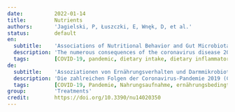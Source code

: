 ```yaml
---
date:          2022-01-14
title:         Nutrients
authors:       'Jagielski, P, Łuszczki, E, Wnęk, D, et al.'
status:        default
en:
  subtitle:    'Associations of Nutritional Behavior and Gut Microbiota with the Risk of COVID-19 in Healthy Young Adults in Poland'
  description: 'The numerous consequences of the coronavirus disease 2019 (COVID-19) pandemic in healthy young people and the lack of clarity as to the long-term disease outcomes have spurred the search for risk factors for SARS-CoV-2 infection. We aimed to evaluate the associations of nutritional behaviors, gut microbiota, and physical activity with the risk of COVID-19 in healthy young nonobese people. Data on body composition, anthropometric measurements, physical activity, dietary intake, and gut microbiota were obtained from 95 adults (mean age, 34.66 ± 5.76 years). A balanced diet rich in vegetables and fruit, including nuts, wholegrain cereal products, and legumes, covers the need for vitamins and minerals. Such a diet can be an effective measure to reduce the risk of COVID-19 in nonobese healthy physically active young people with normal immune function. People with balanced diet and an average daily consumption of >500 g of vegetables and fruit and >10 g of nuts had an 86% lower risk of COVID-19 compared with those whose diet was not balanced and who consumed lower amounts of these products. It is well documented that proper nutrition, physical activity, and maintenance of normal weight facilitate good health by ensuring optimal immune function. The beneficial effects of these interventions should be strongly emphasized during the COVID-19 pandemic. '
  tags:        [COVID-19, pandemic, dietary intake, dietary inflammatory index, gut microbiota, nutrition, physical activity]
de:
  subtitle:    'Assoziationen von Ernährungsverhalten und Darmmikrobiota mit dem Risiko von COVID-19 bei gesunden jungen Erwachsenen in Polen'
  description: 'Die zahlreichen Folgen der Coronavirus-Pandemie 2019 (COVID-19) bei gesunden jungen Menschen und die Unklarheit über die langfristigen Krankheitsfolgen haben die Suche nach Risikofaktoren für eine SARS-CoV-2-Infektion vorangetrieben. Unser Ziel war es, die Zusammenhänge zwischen Ernährungsverhalten, Darmmikrobiota und körperlicher Aktivität und dem Risiko einer COVID-19-Infektion bei gesunden jungen, nicht adipösen Menschen zu untersuchen. Von 95 Erwachsenen (Durchschnittsalter 34,66 ± 5,76 Jahre) wurden Daten über die Körperzusammensetzung, anthropometrische Messungen, körperliche Aktivität, Nahrungsaufnahme und Darmmikrobiota erhoben. Eine ausgewogene Ernährung, die reich an Gemüse und Obst, einschließlich Nüssen, Vollkorngetreideprodukten und Hülsenfrüchten ist, deckt den Bedarf an Vitaminen und Mineralstoffen. Eine solche Ernährung kann eine wirksame Maßnahme zur Verringerung des COVID-19-Risikos bei nicht übergewichtigen, gesunden, körperlich aktiven jungen Menschen mit normaler Immunfunktion sein. Personen mit einer ausgewogenen Ernährung und einem durchschnittlichen täglichen Verzehr von mehr als 500 g Gemüse und Obst und mehr als 10 g Nüssen hatten ein um 86 % geringeres Risiko für COVID-19 als Personen, die sich nicht ausgewogen ernährten und weniger dieser Produkte zu sich nahmen. Es ist gut dokumentiert, dass eine richtige Ernährung, körperliche Aktivität und die Aufrechterhaltung eines normalen Gewichts die Gesundheit fördern, indem sie eine optimale Immunfunktion gewährleisten. Die positiven Auswirkungen dieser Maßnahmen sollten während der COVID-19-Pandemie besonders hervorgehoben werden.' 
  tags:        [COVID-19, Pandemie, Nahrungsaufnahme, ernährungsbedingter Entzündungsindex, Darmmikrobiota, Ernährung, körperliche Aktivität]
group:         'Treatments'
credit:        https://doi.org/10.3390/nu14020350
---
```

